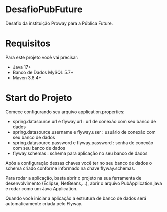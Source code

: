 # DesafioPubFuture
Desafio da instituição Proway para a Pública Future.

# Requisitos

Para este projeto você vai precisar:

- Java 17+
- Banco de Dados MySQL 5.7+
- Maven 3.8.4+

# Start do Projeto

Comece configurando seu arquivo application.properties:

- spring.datasource.url e flyway.url : url de conexão com seu banco de dados
- spring.datasource.username e flyway.user : usuário de conexão com seu banco de dados
- spring.datasource.password e flyway.password : senha de conexão com seu banco de dados
- flyway.schemas : schema para aplicação no seu banco de dados

Após a configuração dessas chaves você ter no seu banco de dados o schema criado conforme informado na chave flyway.schemas.

Para rodar a aplicação, basta abrir o projeto na sua ferramenta de desenvolvimento (Eclipse, NetBeans,...), abrir o arquivo PubApplication.java e rodar como um Java Application. 

Quando você iniciar a aplicação a estrutura de banco de dados será automaticamente criada pelo Flyway. 